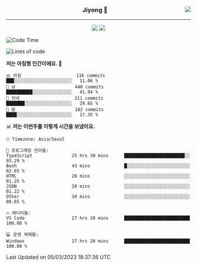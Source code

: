 
<div align="center">
  
  <img align="right" src="https://github-readme-stats.vercel.app/api/top-langs/?username=kkkimjiyong&theme=dracula&hide=Procfile&layout=compact&langs_count=7"/>

  ### Jiyong 🎨
  
  ---
  
  <a href="https://www.notion.so/de89c82b663345278de4489463a81458?v=f059fc8382b84103b52c77918639c252"><img src="https://img.shields.io/badge/Github Projects-000000?style=flat-square&logo=github&logoColor=white"/></a>
  <a href="https://haardy.tistory.com/"><img src="https://img.shields.io/badge/Jiyongstory-3DDC84?style=flat-square&logo=Tistory&logoColor=black"/></a>


</div>

  <!--START_SECTION:waka-->
![Code Time](http://img.shields.io/badge/Code%20Time-141%20hrs%203%20mins-blue)

![Lines of code](https://img.shields.io/badge/%EC%A0%80%EB%8A%94%20%EC%97%AC%ED%83%9C%EA%B9%8C%EC%A7%80%20-1.2%20million%20%EC%A4%84%EC%9D%98%20%EC%BD%94%EB%93%9C%EB%A5%BC%20%EC%9E%91%EC%84%B1%ED%96%88%EC%96%B4%EC%9A%94.-blue)

**저는 아침형 인간이에요. 🐤** 

```text
🌞 아침                     116 commits         ███░░░░░░░░░░░░░░░░░░░░░░   11.06 % 
🌆 낮　                     440 commits         ██████████░░░░░░░░░░░░░░░   41.94 % 
🌃 저녁                     311 commits         ███████░░░░░░░░░░░░░░░░░░   29.65 % 
🌙 밤　                     182 commits         ████░░░░░░░░░░░░░░░░░░░░░   17.35 % 
```


📊 **저는 이번주를 이렇게 시간을 보냈어요.** 

```text
🕑︎ Timezone: Asia/Seoul

💬 프로그래밍 언어들: 
TypeScript               25 hrs 30 mins      ███████████████████████░░   93.29 % 
Bash                     43 mins             █░░░░░░░░░░░░░░░░░░░░░░░░   02.65 % 
HTML                     20 mins             ░░░░░░░░░░░░░░░░░░░░░░░░░   01.25 % 
JSON                     20 mins             ░░░░░░░░░░░░░░░░░░░░░░░░░   01.22 % 
Other                    10 mins             ░░░░░░░░░░░░░░░░░░░░░░░░░   00.65 % 

🔥 에디터들: 
VS Code                  27 hrs 20 mins      █████████████████████████   100.00 % 

💻 운영 체제들: 
Windows                  27 hrs 20 mins      █████████████████████████   100.00 % 
```


 Last Updated on 05/03/2023 18:37:36 UTC
<!--END_SECTION:waka-->
